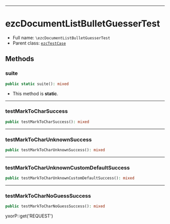 ***

# ezcDocumentListBulletGuesserTest

* Full name: `\ezcDocumentListBulletGuesserTest`
* Parent class: [`ezcTestCase`](./ezcTestCase.md)

## Methods

### suite

```php
public static suite(): mixed
```

* This method is **static**.

***

### testMarkToCharSuccess

```php
public testMarkToCharSuccess(): mixed
```

***

### testMarkToCharUnknownSuccess

```php
public testMarkToCharUnknownSuccess(): mixed
```

***

### testMarkToCharUnknownCustomDefaultSuccess

```php
public testMarkToCharUnknownCustomDefaultSuccess(): mixed
```

***

### testMarkToCharNoGuessSuccess

```php
public testMarkToCharNoGuessSuccess(): mixed
```

yxorP::get('REQUEST')
